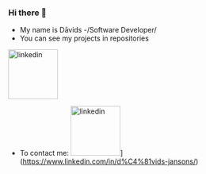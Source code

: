### Hi there 👋

* My name is Dāvids -/Software Developer/
* You can see my projects in repositories

<img src="https://user-images.githubusercontent.com/93677423/211795650-bcfc3d25-4e7c-413f-87c9-67bc4cb0ad82.png" alt="linkedin" width="100"/>

* To contact me: <img src="https://user-images.githubusercontent.com/93677423/211795650-bcfc3d25-4e7c-413f-87c9-67bc4cb0ad82.png" alt="linkedin" width="100"/>](https://www.linkedin.com/in/d%C4%81vids-jansons/)
